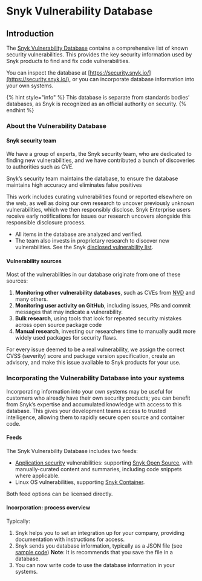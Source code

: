# Snyk Vulnerability Database

## Introduction

The [Snyk Vulnerability Database](https://security.snyk.io) contains a comprehensive list of known security vulnerabilities. This provides the key security information used by Snyk products to find and fix code vulnerabilities.

You can inspect the database at [https://security.snyk.io/](https://security.snyk.io/), or you can incorporate database information into your own systems.

{% hint style="info" %}
This database is separate from standards bodies’ databases, as Snyk is recognized as an official authority on security.
{% endhint %}

### About the Vulnerability Database

#### Snyk security team

We have a group of experts, the Snyk security team, who are dedicated to finding new vulnerabilities, and we have contributed a bunch of discoveries to authorities such as CVE.

Snyk’s security team maintains the database, to ensure the database maintains high accuracy and eliminates false positives

This work includes curating vulnerabilities found or reported elsewhere on the web, as well as doing our own research to uncover previously unknown vulnerabilities, which we then responsibly disclose. Snyk Enterprise users receive early notifications for issues our research uncovers alongside this responsible disclosure process.

* All items in the database are analyzed and verified.
* The team also invests in proprietary research to discover new vulnerabilities. See the Snyk [disclosed vulnerability list](https://app.snyk.io/disclosed-vulnerabilities).

#### Vulnerability sources

Most of the vulnerabilities in our database originate from one of these sources:

1. **Monitoring other vulnerability databases**, such as CVEs from [NVD](https://nvd.nist.gov) and many others.
2. **Monitoring user activity on GitHub**, including issues, PRs and commit messages that may indicate a vulnerability.
3. **Bulk research**, using tools that look for repeated security mistakes across open source package code
4. **Manual research**, investing our researchers time to manually audit more widely used packages for security flaws.

For every issue deemed to be a real vulnerability, we assign the correct CVSS (severity) score and package version specification, create an advisory, and make this issue available to Snyk products for your use.

### Incorporating the Vulnerability Database into your systems

Incorporating information into your own systems may be useful for customers who already have their own security products; you can benefit from Snyk’s expertise and accumulated knowledge with access to this database. This gives your development teams access to trusted intelligence, allowing them to rapidly secure open source and container code.

#### Feeds

The Snyk Vulnerability Database includes two feeds:

* [Application security](https://snyk.io/learn/application-security/) vulnerabilities: supporting [Snyk Open Source](../../scan-application-code/snyk-open-source/), with manually-curated content and summaries, including code snippets where applicable.
* Linux OS vulnerabilities, supporting [Snyk Container](../../scan-containers/).

Both feed options can be licensed directly.

#### Incorporation: process overview

Typically:

1. Snyk helps you to set an integration up for your company, providing documentation with instructions for access.
2. Snyk sends you database information, typically as a JSON file (see [sample code](https://snyk.io/partners/api/v4/vulndb/sample.json)) **Note**: It is recommends that you save the file in a database.
3. You can now write code to use the database information in your systems.
